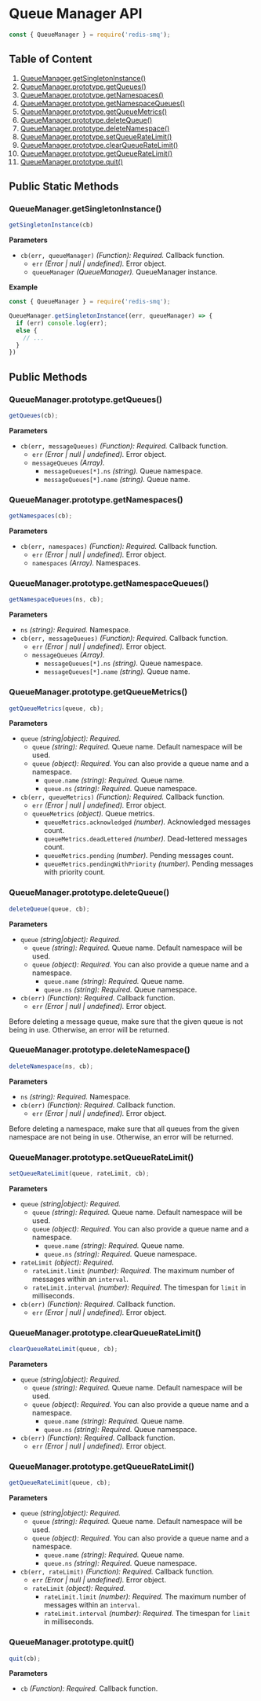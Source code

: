 # Queue Manager API

```javascript
const { QueueManager } = require('redis-smq');
```

## Table of Content

1. [QueueManager.getSingletonInstance()](#queuemanagergetsingletoninstance)
2. [QueueManager.prototype.getQueues()](#queuemanagerprototypegetqueues)
3. [QueueManager.prototype.getNamespaces()](#queuemanagerprototypegetnamespaces)
4. [QueueManager.prototype.getNamespaceQueues()]()
5. [QueueManager.prototype.getQueueMetrics()](#queuemanagerprototypegetqueuemetrics)
6. [QueueManager.prototype.deleteQueue()](#queuemanagerprototypedeletequeue)
7. [QueueManager.prototype.deleteNamespace()](#queuemanagerprototypedeletenamespace)
8. [QueueManager.prototype.setQueueRateLimit()](#queuemanagerprototypesetqueueratelimit)
9. [QueueManager.prototype.clearQueueRateLimit()](#queuemanagerprototypeclearqueueratelimit)
10. [QueueManager.prototype.getQueueRateLimit()](#queuemanagerprototypegetqueueratelimit)
11. [QueueManager.prototype.quit()](#queuemanagerprototypequit)

## Public Static Methods

### QueueManager.getSingletonInstance()

```javascript
getSingletonInstance(cb)
```

**Parameters**
- `cb(err, queueManager)` *(Function): Required.* Callback function.
    - `err` *(Error | null | undefined).* Error object.
    - `queueManager` *(QueueManager).* QueueManager instance.

**Example**

```javascript
const { QueueManager } = require('redis-smq');

QueueManager.getSingletonInstance((err, queueManager) => {
  if (err) console.log(err);
  else {
    // ...
  }
})
```

## Public Methods

### QueueManager.prototype.getQueues()

```javascript
getQueues(cb);
```

**Parameters**
- `cb(err, messageQueues)` *(Function): Required.* Callback function.
  - `err` *(Error | null | undefined).* Error object.
  - `messageQueues` *(Array).*
    - `messageQueues[*].ns` *(string).* Queue namespace.
    - `messageQueues[*].name` *(string).* Queue name.

### QueueManager.prototype.getNamespaces()

```javascript
getNamespaces(cb);
```

**Parameters**
- `cb(err, namespaces)` *(Function): Required.* Callback function.
  - `err` *(Error | null | undefined).* Error object.
  - `namespaces` *(Array).* Namespaces.

### QueueManager.prototype.getNamespaceQueues()

```javascript
getNamespaceQueues(ns, cb);
```

**Parameters**

- `ns` *(string): Required.* Namespace.
- `cb(err, messageQueues)` *(Function): Required.* Callback function.
  - `err` *(Error | null | undefined).* Error object.
  - `messageQueues` *(Array).*
    - `messageQueues[*].ns` *(string).* Queue namespace.
    - `messageQueues[*].name` *(string).* Queue name.

### QueueManager.prototype.getQueueMetrics()

```javascript
getQueueMetrics(queue, cb);
```

**Parameters**
- `queue` *(string|object): Required.*  
  - `queue` *(string): Required.* Queue name. Default namespace will be used.
  - `queue` *(object): Required.* You can also provide a queue name and a namespace.
    - `queue.name` *(string): Required.* Queue name.
    - `queue.ns` *(string): Required.* Queue namespace.
- `cb(err, queueMetrics)` *(Function): Required.* Callback function.
  - `err` *(Error | null | undefined).* Error object.
  - `queueMetrics` *(object).* Queue metrics.
    - `queueMetrics.acknowledged` *(number).* Acknowledged messages count.
    - `queueMetrics.deadLettered` *(number).* Dead-lettered messages count.
    - `queueMetrics.pending` *(number).* Pending messages count.
    - `queueMetrics.pendingWithPriority` *(number).* Pending messages with priority count.

### QueueManager.prototype.deleteQueue()

```javascript
deleteQueue(queue, cb);
```

**Parameters**
- `queue` *(string|object): Required.*  
  - `queue` *(string): Required.* Queue name. Default namespace will be used.
  - `queue` *(object): Required.* You can also provide a queue name and a namespace.
    - `queue.name` *(string): Required.* Queue name.
    - `queue.ns` *(string): Required.* Queue namespace.
- `cb(err)` *(Function): Required.* Callback function.
  - `err` *(Error | null | undefined).* Error object.

Before deleting a message queue, make sure that the given queue is not being in use. Otherwise, an error will be returned.

### QueueManager.prototype.deleteNamespace()

```javascript
deleteNamespace(ns, cb);
```

**Parameters**

- `ns` *(string): Required.* Namespace.
- `cb(err)` *(Function): Required.* Callback function.
  - `err` *(Error | null | undefined).* Error object.

Before deleting a namespace, make sure that all queues from the given namespace are not being in use. Otherwise, an error will be returned.

### QueueManager.prototype.setQueueRateLimit()

```javascript
setQueueRateLimit(queue, rateLimit, cb);
```

**Parameters**
- `queue` *(string|object): Required.*  
  - `queue` *(string): Required.* Queue name. Default namespace will be used.
  - `queue` *(object): Required.* You can also provide a queue name and a namespace.
    - `queue.name` *(string): Required.* Queue name.
    - `queue.ns` *(string): Required.* Queue namespace.
- `rateLimit` *(object): Required.*
  - `rateLimit.limit` *(number): Required.* The maximum number of messages within an `interval`.
  - `rateLimit.interval` *(number): Required.* The timespan for `limit` in milliseconds.
- `cb(err)` *(Function): Required.* Callback function.
  - `err` *(Error | null | undefined).* Error object.

### QueueManager.prototype.clearQueueRateLimit()

```javascript
clearQueueRateLimit(queue, cb);
```

**Parameters**
- `queue` *(string|object): Required.*  
  - `queue` *(string): Required.* Queue name. Default namespace will be used.
  - `queue` *(object): Required.* You can also provide a queue name and a namespace.
    - `queue.name` *(string): Required.* Queue name.
    - `queue.ns` *(string): Required.* Queue namespace.
- `cb(err)` *(Function): Required.* Callback function.
  - `err` *(Error | null | undefined).* Error object.

### QueueManager.prototype.getQueueRateLimit()

```javascript
getQueueRateLimit(queue, cb);
```

**Parameters**
- `queue` *(string|object): Required.*  
  - `queue` *(string): Required.* Queue name. Default namespace will be used.
  - `queue` *(object): Required.* You can also provide a queue name and a namespace.
    - `queue.name` *(string): Required.* Queue name.
    - `queue.ns` *(string): Required.* Queue namespace.
- `cb(err, rateLimit)` *(Function): Required.* Callback function.
  - `err` *(Error | null | undefined).* Error object.
  - `rateLimit` *(object): Required.*
    - `rateLimit.limit` *(number): Required.* The maximum number of messages within an `interval`.
    - `rateLimit.interval` *(number): Required.* The timespan for `limit` in milliseconds.

### QueueManager.prototype.quit()

```javascript
quit(cb);
```

**Parameters**
- `cb` *(Function): Required.* Callback function.


